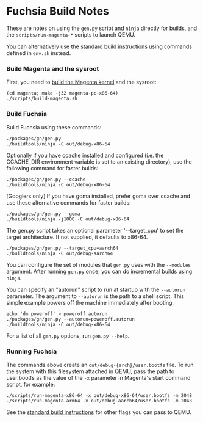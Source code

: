 # Fuchsia Build Notes

These are notes on using the `gen.py` script and `ninja` directly for builds,
and the `scripts/run-magenta-*` scripts to launch QEMU.

You can alternatively use the [standard build instructions](https://fuchsia.googlesource.com/docs/+/master/getting_started.md#Setup-Build-Environment)
using commands defined in `env.sh` instead.

### Build Magenta and the sysroot

First, you need to
[build the Magenta kernel](https://fuchsia.googlesource.com/magenta/+/master/docs/getting_started.md)
and the sysroot:

```
(cd magenta; make -j32 magenta-pc-x86-64)
./scripts/build-magenta.sh
```

### Build Fuchsia

Build Fuchsia using these commands:

```
./packages/gn/gen.py
./buildtools/ninja -C out/debug-x86-64
```

Optionally if you have ccache installed and configured (i.e. the CCACHE_DIR
environment variable is set to an existing directory), use the following command
for faster builds:

```
./packages/gn/gen.py --ccache
./buildtools/ninja -C out/debug-x86-64
```

[Googlers only] If you have goma installed, prefer goma over ccache and use
these alternative commands for faster builds:

```
./packages/gn/gen.py --goma
./buildtools/ninja -j1000 -C out/debug-x86-64
```

The gen.py script takes an optional parameter '--target\_cpu' to set the target
architecture. If not supplied, it defaults to x86-64.

```
./packages/gn/gen.py --target_cpu=aarch64
./buildtools/ninja -C out/debug-aarch64
```

You can configure the set of modules that `gen.py` uses with the `--modules`
argument. After running `gen.py` once, you can do incremental builds using
`ninja`.

You can specify an "autorun" script to run at startup with the `--autorun`
parameter. The argument to `--autorun` is the path to a shell script.
This simple example powers off the machine immediately after booting.

```
echo 'dm poweroff' > poweroff.autorun
./packages/gn/gen.py --autorun=poweroff.autorun
./buildtools/ninja -C out/debug-x86-64
```

For a list of all `gen.py` options, run `gen.py --help`.

### Running Fuchsia

The commands above create an `out/debug-{arch}/user.bootfs` file. To run the
system with this filesystem attached in QEMU, pass the path to user.bootfs as
the value of the `-x` parameter in Magenta's start command script, for example:

```
./scripts/run-magenta-x86-64 -x out/debug-x86-64/user.bootfs -m 2048
./scripts/run-magenta-arm64 -x out/debug-aarch64/user.bootfs -m 2048
```

See the [standard build instructions](https://fuchsia.googlesource.com/docs/+/master/getting_started.md#Boot-from-QEMU) for other flags you
can pass to QEMU.

[magenta]: https://fuchsia.googlesource.com/magenta/+/HEAD/docs/getting_started.md "Magenta"

